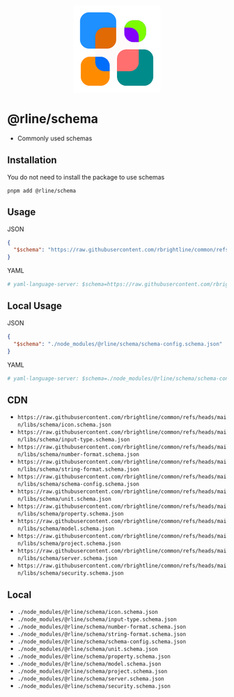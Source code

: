 <div align="center">
  <img src="https://raw.githubusercontent.com/rbrightline/common/refs/heads/main/libs/schema/favicon.png" alt="Logo" width="200"/>
</div>

# @rline/schema

- Commonly used schemas

## Installation

You do not need to install the package to use schemas

```shell
pnpm add @rline/schema
```

## Usage

JSON

```json
{
  "$schema": "https://raw.githubusercontent.com/rbrightline/common/refs/heads/main/libs/schema/schema-config.schema.json"
}
```

YAML

```yaml
# yaml-language-server: $schema=https://raw.githubusercontent.com/rbrightline/common/refs/heads/main/libs/schema/schema-config.schema.json
```

## Local Usage

JSON

```json
{
  "$schema": "./node_modules/@rline/schema/schema-config.schema.json"
}
```

YAML

```yaml
# yaml-language-server: $schema=./node_modules/@rline/schema/schema-config.schema.json
```

## CDN

- `https://raw.githubusercontent.com/rbrightline/common/refs/heads/main/libs/schema/icon.schema.json`
- `https://raw.githubusercontent.com/rbrightline/common/refs/heads/main/libs/schema/input-type.schema.json`
- `https://raw.githubusercontent.com/rbrightline/common/refs/heads/main/libs/schema/number-format.schema.json`
- `https://raw.githubusercontent.com/rbrightline/common/refs/heads/main/libs/schema/string-format.schema.json`
- `https://raw.githubusercontent.com/rbrightline/common/refs/heads/main/libs/schema/schema-config.schema.json`
- `https://raw.githubusercontent.com/rbrightline/common/refs/heads/main/libs/schema/unit.schema.json`
- `https://raw.githubusercontent.com/rbrightline/common/refs/heads/main/libs/schema/property.schema.json`
- `https://raw.githubusercontent.com/rbrightline/common/refs/heads/main/libs/schema/model.schema.json`
- `https://raw.githubusercontent.com/rbrightline/common/refs/heads/main/libs/schema/project.schema.json`
- `https://raw.githubusercontent.com/rbrightline/common/refs/heads/main/libs/schema/server.schema.json`
- `https://raw.githubusercontent.com/rbrightline/common/refs/heads/main/libs/schema/security.schema.json`

## Local

- `./node_modules/@rline/schema/icon.schema.json`
- `./node_modules/@rline/schema/input-type.schema.json`
- `./node_modules/@rline/schema/number-format.schema.json`
- `./node_modules/@rline/schema/string-format.schema.json`
- `./node_modules/@rline/schema/schema-config.schema.json`
- `./node_modules/@rline/schema/unit.schema.json`
- `./node_modules/@rline/schema/property.schema.json`
- `./node_modules/@rline/schema/model.schema.json`
- `./node_modules/@rline/schema/project.schema.json`
- `./node_modules/@rline/schema/server.schema.json`
- `./node_modules/@rline/schema/security.schema.json`
